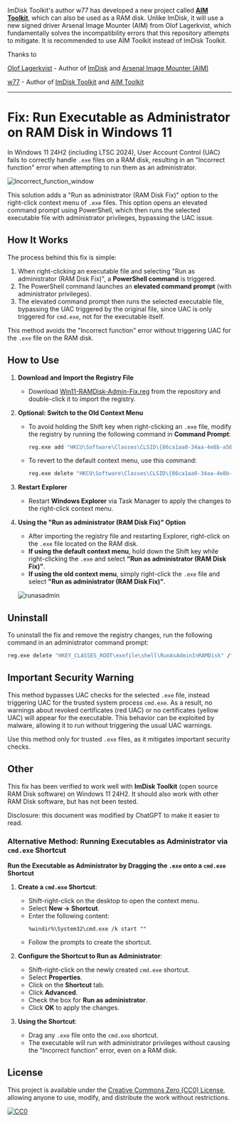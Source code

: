 ImDisk Toolkit's author w77 has developed a new project called **[AIM Toolkit](https://sourceforge.net/projects/aim-toolkit/)**, which can also be used as a RAM disk. Unlike ImDisk, it will use a new signed driver Arsenal Image Mounter (AIM) from Olof Lagerkvist, which fundamentally solves the incompatibility errors that this repository attempts to mitigate. It is recommended to use AIM Toolkit instead of ImDisk Toolkit. 

Thanks to

[Olof Lagerkvist](https://github.com/LTRData) - Author of [ImDisk](https://github.com/LTRData/ImDisk) and [Arsenal Image Mounter (AIM)](https://github.com/ArsenalRecon/Arsenal-Image-Mounter)

[w77](https://sourceforge.net/u/w77/profile/) - Author of [ImDisk Toolkit](https://sourceforge.net/projects/imdisk-toolkit/) and [AIM Toolkit](https://sourceforge.net/projects/aim-toolkit/)

--------------------

# Fix: Run Executable as Administrator on RAM Disk in Windows 11

In Windows 11 24H2 (including LTSC 2024), User Account Control (UAC) fails to correctly handle `.exe` files on a RAM disk, resulting in an "Incorrect function" error when attempting to run them as an administrator.

![Incorrect_function_window](https://github.com/user-attachments/assets/46bd4ff3-cbef-472d-affc-6f5a65da6639)

This solution adds a "Run as administrator (RAM Disk Fix)" option to the right-click context menu of `.exe` files. This option opens an elevated command prompt using PowerShell, which then runs the selected executable file with administrator privileges, bypassing the UAC issue.

## How It Works

The process behind this fix is simple:

1. When right-clicking an executable file and selecting "Run as administrator (RAM Disk Fix)", a **PowerShell command** is triggered.
2. The PowerShell command launches an **elevated command prompt** (with administrator privileges).
3. The elevated command prompt then runs the selected executable file, bypassing the UAC triggered by the original file, since UAC is only triggered for `cmd.exe`, not for the executable itself.

This method avoids the "Incorrect function" error without triggering UAC for the `.exe` file on the RAM disk.

## How to Use

1. **Download and Import the Registry File**
   - Download [Win11-RAMDisk-Admin-Fix.reg](Win11-RAMDisk-Admin-Fix.reg) from the repository and double-click it to import the registry.

2. **Optional: Switch to the Old Context Menu**
   - To avoid holding the Shift key when right-clicking an `.exe` file, modify the registry by running the following command in **Command Prompt**:
     ```sh
     reg.exe add "HKCU\Software\Classes\CLSID\{86ca1aa0-34aa-4e8b-a509-50c905bae2a2}\InprocServer32" /f /ve
     ```
   - To revert to the default context menu, use this command:
     ```sh
     reg.exe delete "HKCU\Software\Classes\CLSID\{86ca1aa0-34aa-4e8b-a509-50c905bae2a2}\InprocServer32" /f
     ```

3. **Restart Explorer**
   - Restart **Windows Explorer** via Task Manager to apply the changes to the right-click context menu.

4. **Using the "Run as administrator (RAM Disk Fix)" Option**
   - After importing the registry file and restarting Explorer, right-click on the `.exe` file located on the RAM disk.
   - **If using the default context menu**, hold down the Shift key while right-clicking the `.exe` and select **"Run as administrator (RAM Disk Fix)"**.
   - **If using the old context menu**, simply right-click the `.exe` file and select **"Run as administrator (RAM Disk Fix)"**.

    ![runasadmin](https://github.com/user-attachments/assets/b23920bc-b5af-45f8-998f-c5117c9d5870)


## Uninstall

To uninstall the fix and remove the registry changes, run the following command in an administrator command prompt:
```sh
reg.exe delete "HKEY_CLASSES_ROOT\exefile\shell\RunAsAdminInRAMDisk" /f
```


## Important Security Warning

This method bypasses UAC checks for the selected `.exe` file, instead triggering UAC for the trusted system process `cmd.exe`. As a result, no warnings about revoked certificates (red UAC) or no certificates (yellow UAC) will appear for the executable. This behavior can be exploited by malware, allowing it to run without triggering the usual UAC warnings.

Use this method only for trusted `.exe` files, as it mitigates important security checks.

## Other

This fix has been verified to work well with **ImDisk Toolkit** (open source RAM Disk software) on Windows 11 24H2. It should also work with other RAM Disk software, but has not been tested.

Disclosure: this document was modified by ChatGPT to make it easier to read.

### Alternative Method: Running Executables as Administrator via `cmd.exe` Shortcut

**Run the Executable as Administrator by Dragging the `.exe` onto a `cmd.exe` Shortcut**

1. **Create a `cmd.exe` Shortcut**:
   - Shift-right-click on the desktop to open the context menu.
   - Select **New -> Shortcut**.
   - Enter the following content:
     ```plaintext
     %windir%\System32\cmd.exe /k start ""
     ```
   - Follow the prompts to create the shortcut.

2. **Configure the Shortcut to Run as Administrator**:
   - Shift-right-click on the newly created `cmd.exe` shortcut.
   - Select **Properties**.
   - Click on the **Shortcut** tab.
   - Click **Advanced**.
   - Check the box for **Run as administrator**.
   - Click **OK** to apply the changes.

3. **Using the Shortcut**:
   - Drag any `.exe` file onto the `cmd.exe` shortcut.
   - The executable will run with administrator privileges without causing the "Incorrect function" error, even on a RAM disk.


## License

This project is available under the [Creative Commons Zero (CC0) License](LICENSE), allowing anyone to use, modify, and distribute the work without restrictions.

[![CC0](https://licensebuttons.net/p/zero/1.0/88x31.png)](https://creativecommons.org/publicdomain/zero/1.0/)

